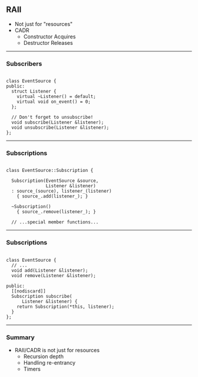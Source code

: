 ## RAII

* Not just for "resources"
* CADR
  - Constructor Acquires
  - Destructor Releases

---

### Subscribers

<pre><code class="cpp" data-line-numbers="|3-6|8-10" data-trim>
class EventSource {
public:
  struct Listener {
    virtual ~Listener() = default;
    virtual void on_event() = 0;
  };

  // Don't forget to unsubscribe!
  void subscribe(Listener &listener);
  void unsubscribe(Listener &listener);
};
</code></pre>

---

### Subscriptions

<pre><code class="cpp" data-line-numbers="|6|9|11" data-trim>
class EventSource::Subscription {

  Subscription(EventSource &source, 
               Listener &listener)
  : source_(source), listener_(listener) 
    { source_.add(listener_); }

  ~Subscription()
    { source_.remove(listener_); }

  // ...special member functions...
</code></pre>

---

### Subscriptions

<pre><code class="cpp" data-line-numbers="|7-11" data-trim>
class EventSource {
  // ...
  void add(Listener &listener);
  void remove(Listener &listener);

public:
  [[nodiscard]]
  Subscription subscribe(
      Listener &listener) {
    return Subscription(*this, listener);
  }
};
</code></pre>

---

### Summary

- RAII/CADR is not just for resources
  - Recursion depth
  - Handling re-entrancy
  - Timers

